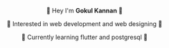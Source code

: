 <div align="center">
  <p>👋 Hey I'm <b>Gokul Kannan</b> 👋 </p>

  <p>👀 Interested in web development and web designing 👀</p>

  <p>🌱 Currently learning flutter and postgresql 🌱</p>
</div>
